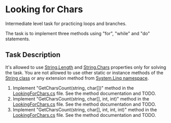# Looking for Chars

Intermediate level task for practicing loops and branches.

The task is to implement three methods using "for", "while" and "do" statements.


## Task Description

It's allowed to use [String.Length](https://docs.microsoft.com/en-us/dotnet/api/system.string.length) and [String.Chars](https://docs.microsoft.com/en-us/dotnet/api/system.string.chars) properties only for solving the task. You are not allowed to use other static or instance methods of the [String class](https://docs.microsoft.com/en-us/dotnet/api/system.string) or any extension method from [System.Linq namespace](https://docs.microsoft.com/en-us/dotnet/api/system.linq).

1. Implement "GetCharsCount(string, char[])" method in the [LookingForChars.cs](LookingForChars/CharsCounter.cs) file. See the method documentation and TODO.
2. Implement "GetCharsCount(string, char[], int, int)" method in the [LookingForChars.cs](LookingForChars/CharsCounter.cs) file. See the method documentation and TODO.
3. Implement "GetCharsCount(string, char[], int, int, int)" method in the [LookingForChars.cs](LookingForChars/CharsCounter.cs) file. See the method documentation and TODO.
